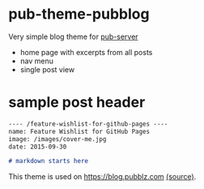 # pub-theme-pubblog

Very simple blog theme for [pub-server](https://github.com/jldec/pub-server)

- home page with excerpts from all posts
- nav menu
- single post view

# sample post header

```md
---- /feature-wishlist-for-github-pages ----
name: Feature Wishlist for GitHub Pages
image: /images/cover-me.jpg
date: 2015-09-30

# markdown starts here
```

This theme is used on https://blog.pubblz.com [(source)](https://github.com/jldec/pubblog-src).
